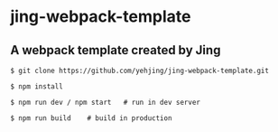 # jing-webpack-template
## A webpack template created by Jing

```
$ git clone https://github.com/yehjing/jing-webpack-template.git

$ npm install

$ npm run dev / npm start   # run in dev server

$ npm run build    # build in production
```
